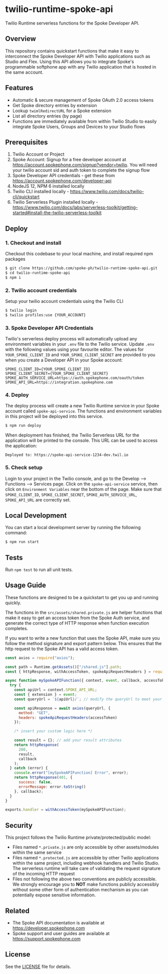 # twilio-runtime-spoke-api
Twilio Runtime serverless functions for the Spoke Developer API.

## Overview
This repository contains quickstart functions that make it easy to interconnect the Spoke Developer API with Twilio applications such as Studio and Flex. Using this API allows you to integrate Spoke's programmable softphone app with any Twilio application that is hosted in the same account.

## Features

* Automatic & secure management of Spoke OAuth 2.0 access tokens
* Get Spoke directory entries by extension
* Lookup `twimlRedirectURL` for a Spoke extension
* List all directory entries (by page)
* Functions are immediately available from within Twilio Studio to easily integrate Spoke Users, Groups and Devices to your Studio flows

## Prerequisites

1. Twilio Account or Project
2. Spoke Account: Signup for a free developer account at https://account.spokephone.com/signup?vendor=twilio. You will need your twilio account sid and auth token to complete the signup flow
3. Spoke Developer API credentials - get these from https://account.spokephone.com/developer-api
4. NodeJS 12, NPM 6 installed locally
5. Twilio CLI installed locally - https://www.twilio.com/docs/twilio-cli/quickstart
6. Twilio Serverless Plugin installed locally - https://www.twilio.com/docs/labs/serverless-toolkit/getting-started#install-the-twilio-serverless-toolkit

## Deploy

### 1. Checkout and install

Checkout this codebase to your local machine, and install required npm packages

```bash
$ git clone https://github.com/spoke-ph/twilio-runtime-spoke-api.git
$ cd twilio-runtime-spoke-api
$ npm i
```

### 2. Twilio account credentials

Setup your twilio account credentials using the Twilio CLI

```bash
$ twilio login
$ twilio profiles:use {YOUR_ACCOUNT}
```

### 3. Spoke Developer API Credentials

Twilio's serverless deploy process will automatically upload any environment variables in your `.env` file to the Twilio service. Update `.env` with the following values using your favourite editor. The values for `YOUR_SPOKE_CLIENT_ID` and `YOUR_SPOKE_CLIENT_SECRET` are provided to you when you create a Developer API in your Spoke account:

```
SPOKE_CLIENT_ID={YOUR_SPOKE_CLIENT_ID}
SPOKE_CLIENT_SECRET={YOUR_SPOKE_CLIENT_SECRET}
SPOKE_AUTH_SERVICE_URL=https://auth.spokephone.com/oauth/token
SPOKE_API_URL=https://integration.spokephone.com
```

### 4. Deploy

The deploy process will create a new Twilio Runtime service in your Spoke account called `spoke-api-service`.  The functions and environment variables in this project will be deployed into this service.

```bash
$ npm run deploy
```
When deployment has finished, the Twilio Serverless URL for the application will be printed to the console. This URL can be used to access the application:

`Deployed to: https://spoke-api-service-1234-dev.twil.io`

### 5. Check setup

Login to your project in the Twilio console, and go to the Develop --> Functions --> Services page. Click on the `spoke-api-service` service, then click on `Environment Variables` near the bottom of the page. Make sure that `SPOKE_CLIENT_ID`, `SPOKE_CLIENT_SECRET`, `SPOKE_AUTH_SERVICE_URL`, `SPOKE_API_URL` are correctly set.

## Local Development
You can start a local development server by running the following command:

```bash
$ npm run start
```

## Tests
Run `npm test` to run all unit tests.

## Usage Guide

These functions are designed to be a quickstart to get you up and running quickly.

The functions in the `src/assets/shared.private.js` are helper functions that make it easy to get an access token from the Spoke Auth service, and generate the correct type of HTTP response when function execution completes.

If you want to write a new function that uses the Spoke API, make sure you follow the method signature and export pattern below. This ensures that the http request to the Spoke API has a valid access token.

```javascript
const axios = require("axios");

const path = Runtime.getAssets()["/shared.js"].path;
const { httpResponse, withAccessToken, spokeApiRequestHeaders } = require(path);

async function mySpokeAPIFunction({ context, event, callback, accessToken }) {
  try {
    const apiUrl = context.SPOKE_API_URL;
    const { extension } = event;
    const queryUrl = `${apiUrl}/`; // modify the queryUrl to meet your own requirements

    const apiResponse = await axios(queryUrl, {
      method: "GET",
      headers: spokeApiRequestHeaders(accessToken)
    });

    /* insert your custom logic here */

    const result = {}; // add your result attributes
    return httpResponse(
      200,
      result,
      callback
    );
  } catch (error) {
    console.error("[mySpokeAPIFunction] Error", error);
    return httpResponse(401, {
      success: false,
      errorMessage: error.toString()
    }, callback);
  }
}

exports.handler = withAccessToken(mySpokeAPIFunction);
```

## Security

This project follows the Twilio Runtime private/protected/public model:

* Files named `*.private.js` are only accessible by other assets/modules within the same service
* Files named `*.protected.js` are accessible by other Twilio applications within the same project, including webhook handlers and Twilio Studio.  The serverless runtime will take care of validating the request signature of the incoming HTTP request
* Files not following the above two conventions are publicly accessible. We strongly encourage you to **NOT** make functions publicly accessibly without some other form of authentication mechanism as you can potentially expose sensitive information.

## Related

* The Spoke API documentation is available at https://developer.spokephone.com
* Spoke support and user guides are available at https://support.spokephone.com

## License

See the [LICENSE](LICENSE) file for details.
